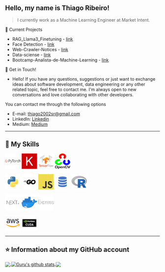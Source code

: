 ##  Hello, my name is <strong>Thiago Ribeiro!</strong>

> I currently work as a Machine Learning Engineer at Market Intent.

🔭 Current Projects
- RAG_Llama3_Finetuning - [link](https://github.com/thiagoribeiro00/RAG_Llama3_Finetuning)
- Face Detection - [link](https://github.com/thiagoribeiro00/Face_Detection)
- Web-Crawler-Notices - [link](https://github.com/thiagoribeiro00/Web-Crawler-Notices)
- Data-sciense - [link](https://github.com/thiagoribeiro00/Data-sciense-)
- Bootcamp-Analista-de-Machine-Learning - [link](https://github.com/thiagoribeiro00/Bootcamp-Analista-de-Machine-Learning)

💬 Get in Touch!
- Hello! If you have any questions, suggestions or just want to exchange ideas about software development, data engineering or any other related topic, feel free to contact me. I'm always open to new conversations and love collaborating with other developers.

You can contact me through the following options

- E-mail: thiago2002sr@gmail.com
- LinkedIn: [Linkedin](https://www.linkedin.com/in/thiago-ribeiroml/)
- Medium: [Medium](https://medium.com/@thiago2002sr)

----

## 🚀 My Skills

<code><img height="50" src="https://raw.githubusercontent.com/github/explore/main/topics/pytorch/pytorch.png" alt="Pytorch"/></code>
<code><img height="50" src="https://raw.githubusercontent.com/github/explore/main/topics/keras/keras.png" alt="keras"/></code>
<code><img height="50" src="https://raw.githubusercontent.com/github/explore/main/topics/tensorflow/tensorflow.png" alt="tensorflow"/></code>
<code><img height="50" src="https://raw.githubusercontent.com/github/explore/main/topics/opencv/opencv.png" alt="opencv"/></code>

<code><img height="50" src="https://raw.githubusercontent.com/github/explore/main/topics/python/python.png" alt="python"/></code>
<code><img height="50" src="https://raw.githubusercontent.com/github/explore/main/topics/go/go.png" alt="go"/></code>
<code><img height="50" src="https://raw.githubusercontent.com/github/explore/main/topics/javascript/javascript.png" alt="javascript"/></code>
<code><img height="50" src="https://raw.githubusercontent.com/github/explore/main/topics/sql/sql.png" alt="sql"/></code>
<code><img height="50" src="https://raw.githubusercontent.com/github/explore/main/topics/r/r.png" alt="r"/></code>

<code><img height="50" src="https://raw.githubusercontent.com/github/explore/main/topics/nextjs/nextjs.png" alt="nextjs"/></code>
<code><img height="50" src="https://raw.githubusercontent.com/github/explore/main/topics/docker-image/docker-image.png" alt="docker"/></code>
<code><img height="50" src="https://raw.githubusercontent.com/github/explore/main/topics/express/express.png" alt="express"/></code>

<code><img height="50" src="https://raw.githubusercontent.com/github/explore/main/topics/aws/aws.png" alt="aws"/></code>
<code><img height="50" src="https://raw.githubusercontent.com/github/explore/main/topics/cuda/cuda.png" alt="cuda"/></code>




---

## ⭐ Information about my GitHub account
<a href="https://github.com/Thcataclismo">
  <img align="center" src="https://github-readme-stats.vercel.app/api/top-langs/?username=Thcataclismo&theme=light&hide_langs_below=1" />
</a>
<a href="https://github.com/Thcataclismo">
 <img align="center" src="https://github-readme-stats.vercel.app/api?username=Thcataclismo&show_icons=true&theme=light&line_height=27" alt="Guru's github stats"/>
</a>
<a href="https://github.com/Thcataclismo/ComposeCookBook](https://github.com/thiagoribeiro00/RAG_Llama3_Finetuning">
  <img align="center" src="https://github-readme-stats.vercel.app/api/pin/?username=Thcataclismo&repo=RAG_Llama3_Finetuning&theme=light" />
